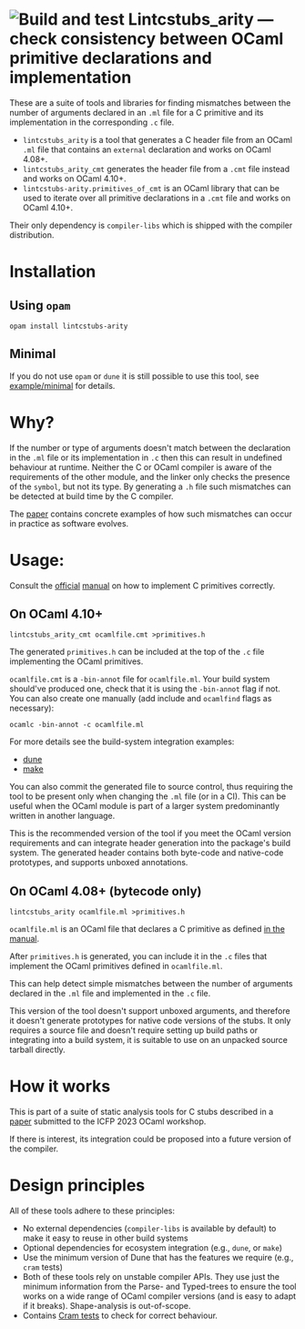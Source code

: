 ![Build and test](https://github.com/edwintorok/lintcstubs-arity/actions/workflows/workflow.yml/badge.svg)
Lintcstubs_arity — check consistency between OCaml primitive declarations and implementation
============================================================================================

These are a suite of tools and libraries for finding mismatches between the number of arguments declared in an `.ml` file for a C primitive and its implementation in the corresponding `.c` file.

* `lintcstubs_arity` is a tool that generates a C header file from an OCaml `.ml` file that contains an `external` declaration and works on OCaml 4.08+.
* `lintcstubs_arity_cmt` generates the header file from a `.cmt` file instead and works on OCaml 4.10+.
* `lintcstubs-arity.primitives_of_cmt` is an OCaml library that can be used to iterate over all primitive declarations in a `.cmt` file and works on OCaml 4.10+.

Their only dependency is `compiler-libs` which is shipped with the compiler distribution.

# Installation

## Using `opam`

```
opam install lintcstubs-arity
```

## Minimal

If you do not use `opam` or `dune` it is still possible to use this tool, see [example/minimal](example/minimal/README.md) for details.

# Why?

If the number or type of arguments doesn't match between the declaration in the `.ml` file or its implementation in `.c` then this can result in undefined behaviour at runtime.
Neither the C or OCaml compiler is aware of the requirements of the other module, and the linker only checks the presence of the `symbol`, but not its type.
By generating a `.h` file such mismatches can be detected at build time by the C compiler.

The [paper](https://arxiv.org/abs/2307.14909) contains concrete examples of how such mismatches can occur in practice as software evolves.

# Usage:

Consult the [official](https://v2.ocaml.org/manual/intfc.html#ss:c-prim-impl)
[manual](https://v2.ocaml.org/manual/intfc.html#ss:c-unboxed) on how to implement C primitives correctly.


## On OCaml 4.10+

```
lintcstubs_arity_cmt ocamlfile.cmt >primitives.h
```

The generated `primitives.h` can be included at the top of the `.c` file implementing the OCaml primitives.

`ocamlfile.cmt` is a `-bin-annot` file for `ocamlfile.ml`. Your build system should've produced one, check that it is using the `-bin-annot` flag if not.
You can also create one manually (add include and `ocamlfind` flags as necessary):
```
ocamlc -bin-annot -c ocamlfile.ml
```

For more details see the build-system integration examples:

* [dune](example/dune/README.md)
* [make](example/Makefile/README.md)

You can also commit the generated file to source control, thus requiring the tool to be present
only when changing the `.ml` file (or in a CI). This can be useful when the OCaml module is part of a larger system predominantly written in another language.

This is the recommended version of the tool if you meet the OCaml version requirements and can integrate header generation into the package's build system. The generated header contains both byte-code and native-code prototypes,
and supports unboxed annotations.

## On OCaml 4.08+ (bytecode only)

```
lintcstubs_arity ocamlfile.ml >primitives.h
```

`ocamlfile.ml` is an OCaml file that declares a C primitive as defined [in the manual](https://v2.ocaml.org/manual/intfc.html).

After `primitives.h` is generated, you can include it in the `.c` files that implement the OCaml primitives defined in `ocamlfile.ml`.

This can help detect simple mismatches between the number of arguments declared in the `.ml` file and implemented in the `.c` file.

This version of the tool doesn't support unboxed arguments, and therefore it doesn't generate prototypes for native code versions of the stubs. It only requires a source file and doesn't require setting up build paths or integrating into a build system, it is suitable to use on an unpacked source tarball directly.


# How it works

This is part of a suite of static analysis tools for C stubs described in a [paper](https://arxiv.org/abs/2307.14909) submitted to the ICFP 2023 OCaml workshop.

If there is interest, its integration could be proposed into a future version of the compiler.

# Design principles

All of these tools adhere to these principles:

* No external dependencies (`compiler-libs` is available by default) to make it easy to reuse in other build systems
* Optional dependencies for ecosystem integration (e.g., `dune`, or `make`)
* Use the minimum version of Dune that has the features we require (e.g., `cram` tests)
* Both of these tools rely on unstable compiler APIs. They use just the minimum information from the Parse- and Typed-trees to ensure the tool works on a wide range of OCaml compiler versions (and is easy to adapt if it breaks). Shape-analysis is out-of-scope.
* Contains [Cram tests](https://dune.readthedocs.io/en/stable/tests.html#cram-tests) to check for correct behaviour.

